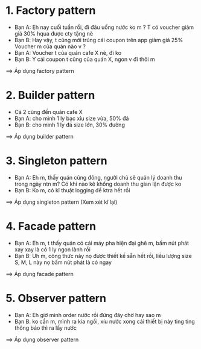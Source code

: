 # 1. Factory pattern
- Bạn A: Eh nay cuối tuần rồi, đi đâu uống nước ko m ?
            T có voucher giảm giá 30% hqua được cty tặng nè 
- Bạn B: Hay vậy, t cũng mới trúng cái coupon trên app giảm giá 25%
            Voucher m của quán nào v ?
- Bạn A: Voucher t của quán cafe X nè, đi ko
- Bạn B: Y cái coupon t cũng của quán X, ngon v đi thôi m

==> Áp dụng factory pattern 

# 2. Builder pattern
- Cả 2 cùng đến quán cafe X
- Bạn A: cho mình 1 ly bạc xỉu size vừa, 50% đá
- Bạn B: cho mình 1 ly đá size lớn, 30% đường

==> Áp dụng builder pattern


# 3. Singleton pattern
- Bạn A: Eh m, thấy quán cũng đông, người chủ sẽ quản lý doanh thu trong ngày ntn m?
            Có khi nào kê khống doanh thu gian lận được ko
- Bạn B: Ko m, có kĩ thuật logging để ktra hết rồi

==> Áp dụng singleton pattern (Xem xét kĩ lại)


# 4. Facade pattern
- Bạn A: Eh m, t thấy quán có cái máy pha hiện đại ghê m, bấm nút phát xay xay là có 1 ly ngon lành rồi
- Bạn B: Uh m, công thức này nọ được thiết kế sẵn hết rồi, liều lượng size S, M, L này nọ bấm nút phát 
            là có ngay

==> Áp dụng facade pattern

# 5. Observer pattern
- Bạn A: Eh giờ mình order nước rồi đứng đây chờ hay sao m
- Bạn B: ko cần m, mình ra kia ngồi, xíu nước xong cái thiết bị này ting ting thông báo 
            thì ra lấy nước

==> Áp dụng observer pattern